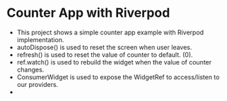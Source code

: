 # Counter App with Riverpod

- This project shows a simple counter app example with Riverpod implementation.
- autoDispose() is used to reset the screen when user leaves.
- refresh() is used to reset the value of counter to default. (0).
- ref.watch() is used to rebuild the widget when the value of counter changes.
- ConsumerWidget is used to expose the WidgetRef to access/listen to our providers.
- 
